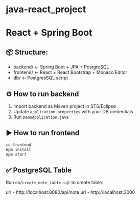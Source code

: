 # java-react_project
# React + Spring Boot 

## 📦 Structure:
- backend/   ← Spring Boot + JPA + PostgreSQL
- frontend/  ← React + React Bootstrap + Monaco Editor
- db/        ← PostgresSQL script

## ⚙ How to run backend
1. Import backend as Maven project in STS/Eclipse
2. Update `application.properties` with your DB credentials
3. Run `DemoApplication.java`

## ▶ How to run frontend
```bash
cd frontend
npm install
npm start
```

## ✅ PostgreSQL Table
Run `db/create_note_table.sql` to create table.

url - http://localhost:8080/api/note
url - http://localhost:3000
